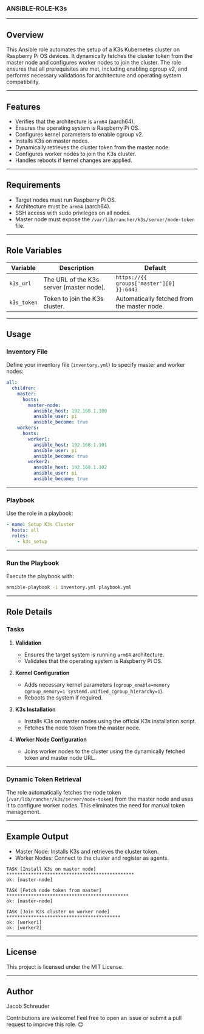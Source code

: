 ### ANSIBLE-ROLE-K3s

---

## Overview

This Ansible role automates the setup of a K3s Kubernetes cluster on Raspberry Pi OS devices. It dynamically fetches the cluster token from the master node and configures worker nodes to join the cluster. The role ensures that all prerequisites are met, including enabling cgroup v2, and performs necessary validations for architecture and operating system compatibility.

---

## Features

- Verifies that the architecture is `arm64` (aarch64).
- Ensures the operating system is Raspberry Pi OS.
- Configures kernel parameters to enable cgroup v2.
- Installs K3s on master nodes.
- Dynamically retrieves the cluster token from the master node.
- Configures worker nodes to join the K3s cluster.
- Handles reboots if kernel changes are applied.

---

## Requirements

- Target nodes must run Raspberry Pi OS.
- Architecture must be `arm64` (aarch64).
- SSH access with sudo privileges on all nodes.
- Master node must expose the `/var/lib/rancher/k3s/server/node-token` file.

---

## Role Variables

| Variable   | Description                               | Default                              |
|------------|-------------------------------------------|--------------------------------------|
| `k3s_url`  | The URL of the K3s server (master node).  | `https://{{ groups['master'][0] }}:6443` |
| `k3s_token`| Token to join the K3s cluster.            | Automatically fetched from the master node. |

---

## Usage

### Inventory File

Define your inventory file (`inventory.yml`) to specify master and worker nodes:

```yaml
all:
  children:
    master:
      hosts:
        master-node:
          ansible_host: 192.168.1.100
          ansible_user: pi
          ansible_become: true
    workers:
      hosts:
        worker1:
          ansible_host: 192.168.1.101
          ansible_user: pi
          ansible_become: true
        worker2:
          ansible_host: 192.168.1.102
          ansible_user: pi
          ansible_become: true
```

---

### Playbook

Use the role in a playbook:

```yaml
- name: Setup K3s Cluster
  hosts: all
  roles:
    - k3s_setup
```

---

### Run the Playbook

Execute the playbook with:

```bash
ansible-playbook -i inventory.yml playbook.yml
```

---

## Role Details

### Tasks

1. **Validation**
   - Ensures the target system is running `arm64` architecture.
   - Validates that the operating system is Raspberry Pi OS.

2. **Kernel Configuration**
   - Adds necessary kernel parameters (`cgroup_enable=memory cgroup_memory=1 systemd.unified_cgroup_hierarchy=1`).
   - Reboots the system if required.

3. **K3s Installation**
   - Installs K3s on master nodes using the official K3s installation script.
   - Fetches the node token from the master node.

4. **Worker Node Configuration**
   - Joins worker nodes to the cluster using the dynamically fetched token and master node URL.

---

### Dynamic Token Retrieval

The role automatically fetches the node token (`/var/lib/rancher/k3s/server/node-token`) from the master node and uses it to configure worker nodes. This eliminates the need for manual token management.

---

## Example Output

- Master Node: Installs K3s and retrieves the cluster token.
- Worker Nodes: Connect to the cluster and register as agents.

```plaintext
TASK [Install K3s on master node] ***********************************************
ok: [master-node]

TASK [Fetch node token from master] *********************************************
ok: [master-node]

TASK [Join K3s cluster on worker node] ******************************************
ok: [worker1]
ok: [worker2]
```

---

## License

This project is licensed under the MIT License.

---

## Author

Jacob Schreuder 

Contributions are welcome! Feel free to open an issue or submit a pull request to improve this role. 😊